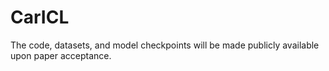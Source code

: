 # CarICL

The code, datasets, and model checkpoints will be made publicly available upon paper acceptance.
